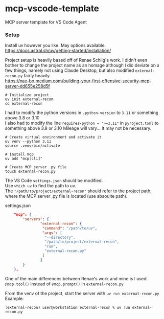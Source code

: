 # mcp-vscode-template
MCP server template for VS Code Agent   

###  Setup  
Install uv however you like. May options available.  
https://docs.astral.sh/uv/getting-started/installation/  

Project setup is heavily based off of Renae Schilg's work. I didn't even bother to change the project name as an homage although I did deviate on a few things, namely not using Claude Desktop, but also modified `external-recon.py` fairly heavily.  
https://nae-bo.medium.com/building-your-first-offensive-security-mcp-server-dd655e258d5f
```
# Initialize project
uv init external-recon
cd external-recon
```

I had to modify the python versions in `.python-version` to `3.11` or something above 3.8 or 3.10  
I also had to modify the line `requires-python = ">=3.11"` in `pyroject.toml` to something above 3.8 or 3.10
Mileage will vary... It may not be necessary.  

```
# Create virtual environment and activate it
uv venv --python 3.11
source .venv/bin/activate

# Install mcp
uv add "mcp[cli]"

# Create MCP server .py file
touch external-recon.py
```

The VS Code `settings.json` should be modified.  
Use `which uv` to find the path to uv.  
The `"/path/to/project/external-recon"` should refer to the project path, where the MCP server .py file is located (use absoulte path).  

settings.json
```json
    "mcp": {
        "servers": {
                "external-recon": {
                 "command": "/path/to/uv",
                 "args": [
                  "--directory",
                  "/path/to/project/external-recon",
                  "run",
                  "external-recon.py"
                 ]
                }
        }
    },
```

One of the main differences between Renae's work and mine is I used `@mcp.tool()` instead of `@mcp.prompt()` in `external-recon.py`

From the venv of the project, start the server with `uv run external-recon.py`  
Example:  
```
(external-recon) user@workstation external-recon % uv run external-recon.py
```
